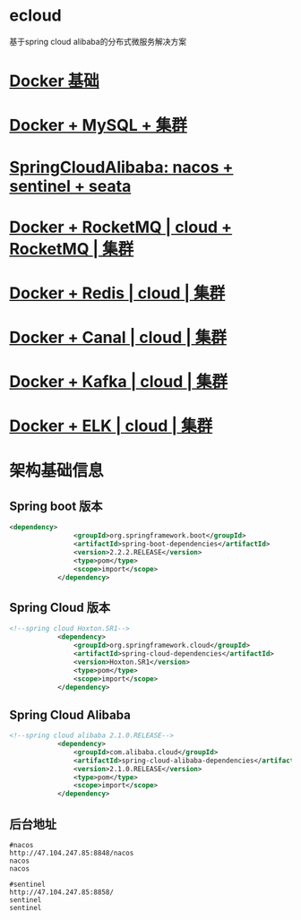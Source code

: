 # ecloud
基于spring cloud alibaba的分布式微服务解决方案


# [Docker 基础](zdocs/Docker%20基础.md)

# [Docker + MySQL + 集群](zdocs/Docker%20MySQL%20集群.md)

# [SpringCloudAlibaba: nacos + sentinel + seata](zdocs/zdocs/SpringCloudAlibaba.md)

# [Docker + RocketMQ | cloud + RocketMQ | 集群](zdocs/Docker%20RocketMQ%20集成.md)

# [Docker + Redis | cloud | 集群](zdocs/Docker%20Redis%20集群.md)

# [Docker + Canal | cloud | 集群](zdocs/Docker%20Canal集成.md)

# [Docker + Kafka | cloud | 集群](zdocs/Docker%20Kafka集成.md)

# [Docker + ELK | cloud | 集群](zdocs/Docker%20ELK集成.md)


# 架构基础信息

## Spring boot 版本

```xml
<dependency>
                <groupId>org.springframework.boot</groupId>
                <artifactId>spring-boot-dependencies</artifactId>
                <version>2.2.2.RELEASE</version>
                <type>pom</type>
                <scope>import</scope>
            </dependency>
```

## Spring Cloud 版本

```xml
<!--spring cloud Hoxton.SR1-->
            <dependency>
                <groupId>org.springframework.cloud</groupId>
                <artifactId>spring-cloud-dependencies</artifactId>
                <version>Hoxton.SR1</version>
                <type>pom</type>
                <scope>import</scope>
            </dependency>
```

## Spring Cloud Alibaba

```xml
<!--spring cloud alibaba 2.1.0.RELEASE-->
            <dependency>
                <groupId>com.alibaba.cloud</groupId>
                <artifactId>spring-cloud-alibaba-dependencies</artifactId>
                <version>2.1.0.RELEASE</version>
                <type>pom</type>
                <scope>import</scope>
            </dependency>
```

## 后台地址

```shell
#nacos
http://47.104.247.85:8848/nacos
nacos
nacos

#sentinel
http://47.104.247.85:8858/
sentinel
sentinel
```